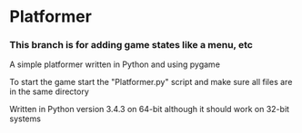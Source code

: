 # Platformer
### This branch is for adding game states like a menu, etc ###

A simple platformer written in Python and using pygame

To start the game start the "Platformer.py" script and make sure all files are in the same directory

Written in Python version 3.4.3 on 64-bit although it should work on 32-bit systems
